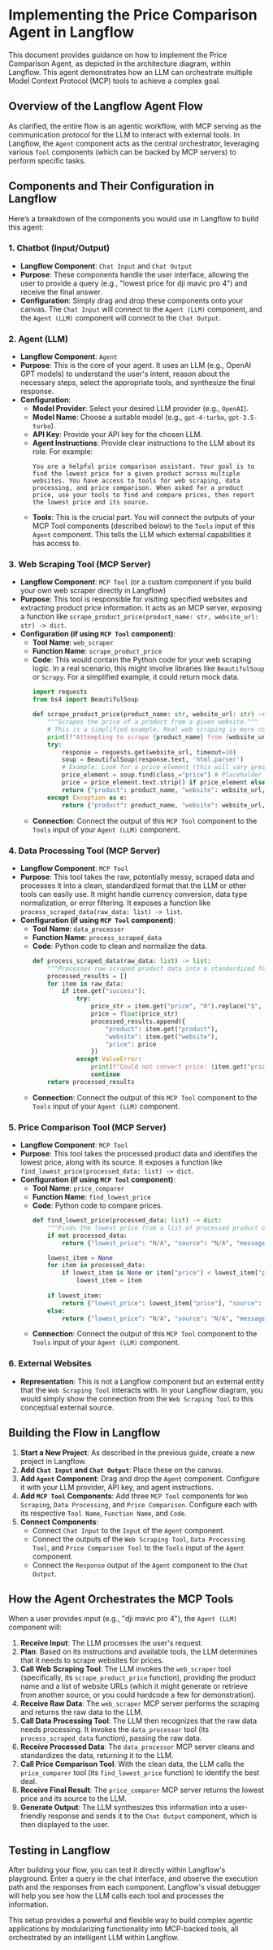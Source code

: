 # Implementing the Price Comparison Agent in Langflow

This document provides guidance on how to implement the Price Comparison Agent, as depicted in the architecture diagram, within Langflow. This agent demonstrates how an LLM can orchestrate multiple Model Context Protocol (MCP) tools to achieve a complex goal.

## Overview of the Langflow Agent Flow

As clarified, the entire flow is an agentic workflow, with MCP serving as the communication protocol for the LLM to interact with external tools. In Langflow, the `Agent` component acts as the central orchestrator, leveraging various `Tool` components (which can be backed by MCP servers) to perform specific tasks.

## Components and Their Configuration in Langflow

Here’s a breakdown of the components you would use in Langflow to build this agent:

### 1. Chatbot (Input/Output)

*   **Langflow Component**: `Chat Input` and `Chat Output`
*   **Purpose**: These components handle the user interface, allowing the user to provide a query (e.g., "lowest price for dji mavic pro 4") and receive the final answer.
*   **Configuration**: Simply drag and drop these components onto your canvas. The `Chat Input` will connect to the `Agent (LLM)` component, and the `Agent (LLM)` component will connect to the `Chat Output`.

### 2. Agent (LLM)

*   **Langflow Component**: `Agent`
*   **Purpose**: This is the core of your agent. It uses an LLM (e.g., OpenAI GPT models) to understand the user's intent, reason about the necessary steps, select the appropriate tools, and synthesize the final response.
*   **Configuration**:
    *   **Model Provider**: Select your desired LLM provider (e.g., `OpenAI`).
    *   **Model Name**: Choose a suitable model (e.g., `gpt-4-turbo`, `gpt-3.5-turbo`).
    *   **API Key**: Provide your API key for the chosen LLM.
    *   **Agent Instructions**: Provide clear instructions to the LLM about its role. For example:
        ```
        You are a helpful price comparison assistant. Your goal is to find the lowest price for a given product across multiple websites. You have access to tools for web scraping, data processing, and price comparison. When asked for a product price, use your tools to find and compare prices, then report the lowest price and its source.
        ```
    *   **Tools**: This is the crucial part. You will connect the outputs of your MCP Tool components (described below) to the `Tools` input of this `Agent` component. This tells the LLM which external capabilities it has access to.

### 3. Web Scraping Tool (MCP Server)

*   **Langflow Component**: `MCP Tool` (or a custom component if you build your own web scraper directly in Langflow)
*   **Purpose**: This tool is responsible for visiting specified websites and extracting product price information. It acts as an MCP server, exposing a function like `scrape_product_price(product_name: str, website_url: str) -> dict`.
*   **Configuration (if using `MCP Tool` component)**:
    *   **Tool Name**: `web_scraper`
    *   **Function Name**: `scrape_product_price`
    *   **Code**: This would contain the Python code for your web scraping logic. In a real scenario, this might involve libraries like `BeautifulSoup` or `Scrapy`. For a simplified example, it could return mock data.
        ```python
        import requests
        from bs4 import BeautifulSoup

        def scrape_product_price(product_name: str, website_url: str) -> dict:
            """Scrapes the price of a product from a given website."""
            # This is a simplified example. Real web scraping is more complex.
            print(f"Attempting to scrape {product_name} from {website_url}")
            try:
                response = requests.get(website_url, timeout=10)
                soup = BeautifulSoup(response.text, 'html.parser')
                # Example: Look for a price element (this will vary greatly by website)
                price_element = soup.find(class_="price") # Placeholder
                price = price_element.text.strip() if price_element else "N/A"
                return {"product": product_name, "website": website_url, "price": price, "success": True}
            except Exception as e:
                return {"product": product_name, "website": website_url, "error": str(e), "success": False}
        ```
    *   **Connection**: Connect the output of this `MCP Tool` component to the `Tools` input of your `Agent (LLM)` component.

### 4. Data Processing Tool (MCP Server)

*   **Langflow Component**: `MCP Tool`
*   **Purpose**: This tool takes the raw, potentially messy, scraped data and processes it into a clean, standardized format that the LLM or other tools can easily use. It might handle currency conversion, data type normalization, or error filtering. It exposes a function like `process_scraped_data(raw_data: list) -> list`.
*   **Configuration (if using `MCP Tool` component)**:
    *   **Tool Name**: `data_processor`
    *   **Function Name**: `process_scraped_data`
    *   **Code**: Python code to clean and normalize the data.
        ```python
        def process_scraped_data(raw_data: list) -> list:
            """Processes raw scraped product data into a standardized format."""
            processed_results = []
            for item in raw_data:
                if item.get("success"):
                    try:
                        price_str = item.get("price", "0").replace("$", "").replace(",", "")
                        price = float(price_str)
                        processed_results.append({
                            "product": item.get("product"),
                            "website": item.get("website"),
                            "price": price
                        })
                    except ValueError:
                        print(f"Could not convert price: {item.get("price")}")
                        continue
            return processed_results
        ```
    *   **Connection**: Connect the output of this `MCP Tool` component to the `Tools` input of your `Agent (LLM)` component.

### 5. Price Comparison Tool (MCP Server)

*   **Langflow Component**: `MCP Tool`
*   **Purpose**: This tool takes the processed product data and identifies the lowest price, along with its source. It exposes a function like `find_lowest_price(processed_data: list) -> dict`.
*   **Configuration (if using `MCP Tool` component)**:
    *   **Tool Name**: `price_comparer`
    *   **Function Name**: `find_lowest_price`
    *   **Code**: Python code to compare prices.
        ```python
        def find_lowest_price(processed_data: list) -> dict:
            """Finds the lowest price from a list of processed product data."""
            if not processed_data:
                return {"lowest_price": "N/A", "source": "N/A", "message": "No valid data to compare."}

            lowest_item = None
            for item in processed_data:
                if lowest_item is None or item["price"] < lowest_item["price"]:
                    lowest_item = item
            
            if lowest_item:
                return {"lowest_price": lowest_item["price"], "source": lowest_item["website"], "product": lowest_item["product"], "message": "Lowest price found."}
            else:
                return {"lowest_price": "N/A", "source": "N/A", "message": "Could not determine lowest price."}
        ```
    *   **Connection**: Connect the output of this `MCP Tool` component to the `Tools` input of your `Agent (LLM)` component.

### 6. External Websites

*   **Representation**: This is not a Langflow component but an external entity that the `Web Scraping Tool` interacts with. In your Langflow diagram, you would simply show the connection from the `Web Scraping Tool` to this conceptual external source.

## Building the Flow in Langflow

1.  **Start a New Project**: As described in the previous guide, create a new project in Langflow.
2.  **Add `Chat Input` and `Chat Output`**: Place these on the canvas.
3.  **Add `Agent` Component**: Drag and drop the `Agent` component. Configure it with your LLM provider, API key, and agent instructions.
4.  **Add `MCP Tool` Components**: Add three `MCP Tool` components for `Web Scraping`, `Data Processing`, and `Price Comparison`. Configure each with its respective `Tool Name`, `Function Name`, and `Code`.
5.  **Connect Components**:
    *   Connect `Chat Input` to the `Input` of the `Agent` component.
    *   Connect the outputs of the `Web Scraping Tool`, `Data Processing Tool`, and `Price Comparison Tool` to the `Tools` input of the `Agent` component.
    *   Connect the `Response` output of the `Agent` component to the `Chat Output`.

## How the Agent Orchestrates the MCP Tools

When a user provides input (e.g., "dji mavic pro 4"), the `Agent (LLM)` component will:

1.  **Receive Input**: The LLM processes the user's request.
2.  **Plan**: Based on its instructions and available tools, the LLM determines that it needs to scrape websites for prices.
3.  **Call Web Scraping Tool**: The LLM invokes the `web_scraper` tool (specifically, its `scrape_product_price` function), providing the product name and a list of website URLs (which it might generate or retrieve from another source, or you could hardcode a few for demonstration).
4.  **Receive Raw Data**: The `web_scraper` MCP server performs the scraping and returns the raw data to the LLM.
5.  **Call Data Processing Tool**: The LLM then recognizes that the raw data needs processing. It invokes the `data_processor` tool (its `process_scraped_data` function), passing the raw data.
6.  **Receive Processed Data**: The `data_processor` MCP server cleans and standardizes the data, returning it to the LLM.
7.  **Call Price Comparison Tool**: With the clean data, the LLM calls the `price_comparer` tool (its `find_lowest_price` function) to identify the best deal.
8.  **Receive Final Result**: The `price_comparer` MCP server returns the lowest price and its source to the LLM.
9.  **Generate Output**: The LLM synthesizes this information into a user-friendly response and sends it to the `Chat Output` component, which is then displayed to the user.

## Testing in Langflow

After building your flow, you can test it directly within Langflow's playground. Enter a query in the chat interface, and observe the execution path and the responses from each component. Langflow's visual debugger will help you see how the LLM calls each tool and processes the information.

This setup provides a powerful and flexible way to build complex agentic applications by modularizing functionality into MCP-backed tools, all orchestrated by an intelligent LLM within Langflow.


